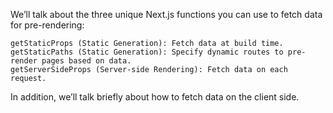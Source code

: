 We’ll talk about the three unique Next.js functions you can use to fetch data for pre-rendering:

    getStaticProps (Static Generation): Fetch data at build time.
    getStaticPaths (Static Generation): Specify dynamic routes to pre-render pages based on data.
    getServerSideProps (Server-side Rendering): Fetch data on each request.

In addition, we’ll talk briefly about how to fetch data on the client side.
